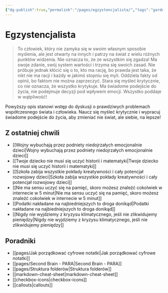 ```yaml
---
{"dg-publish":true,"permalink":"/pages/egzystencjalista/","tags":"gardenEntry","dgHomeLink":true,"dgPassFrontmatter":false}
---
```



# Egzystencjalista

> To człowiek, który nie zamyka się w swoim własnym sposobie myślenia, ale jest otwarty na innych i patrzy na świat z wielu różnych punktów widzenia.
> Nie oznacza to, że ze wszystkim się zgadza!
> Ma swoje zdanie, swój system wartości i trzyma się swoich zasad.
> Nie próbuje jednak kłócić się o to, kto ma rację, bo prawda jest taka, że nikt nie ma racji i każdy w jakimś stopniu się myli.
> Oddziela fakty od opinii, bo faktom nie można zaprzeczyć.
> Stara się myśleć krytycznie, co nie oznacza, że wszystko krytykuje.
> Ma świadome podejście do życia, nie podejmuje decyzji pod wpływem emocji.
> Wszystko poddaje w wątpliwość!

Powyższy opis stanowi wstęp do dyskusji o prawdziwych problemach współczesnego świata i człowieka. Naucz się myśleć krytycznie i wypracuj świadome podejście do życia, aby zmieniać nie świat, ale siebie, na lepsze!

## Z ostatniej chwili
- [[Wojny wybuchają przez podniety niedojrzałych emocjonalnie dzieci|Wojny wybuchają przez podniety niedojrzałych emocjonalnie dzieci]]
- [[Twoje dziecko nie musi się uczyć historii i matematyki|Twoje dziecko nie musi się uczyć historii i matematyki]]
- [[Szkoła zabija wszystkie pokłady kreatywności i cały potencjał rozwojowy dzieci|Szkoła zabija wszystkie pokłady kreatywności i cały potencjał rozwojowy dzieci]]
- [[Nie ma sensu uczyć się na pamięć, skoro możesz znaleźć cokolwiek w internecie w 5 minut|Nie ma sensu uczyć się na pamięć, skoro możesz znaleźć cokolwiek w internecie w 5 minut]]
- [[Podatki nakładane na najbiedniejszych to droga donikąd|Podatki nakładane na najbiedniejszych to droga donikąd]]
- [[Nigdy nie wyjdziemy z kryzysu klimatycznego, jeśli nie zlikwidujemy pieniędzy|Nigdy nie wyjdziemy z kryzysu klimatycznego, jeśli nie zlikwidujemy pieniędzy]]

## Poradniki
- [[pages/Jak  porządkować cyfrowe notatki|Jak  porządkować cyfrowe notatki]]
- [[pages/Second Brain - PARA|Second Brain - PARA]]
- [[pages/Struktura folderów|Struktura folderów]]
- [[markdown-cheat-sheet|markdown-cheat-sheet]]
- [[checkbox-icons|checkbox-icons]]
- [[callouts|callouts]]